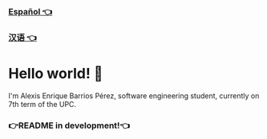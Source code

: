 ### [Español 👈](https://github.com/Alextron0102/Alextron0102/blob/main/README.md)
### [汉语 👈](https://github.com/Alextron0102/Alextron0102/blob/main/README_zh.md)
# Hello world! 👋
I'm Alexis Enrique Barrios Pérez, software engineering student, currently on 7th term of the UPC.
### 👉README in development!👈